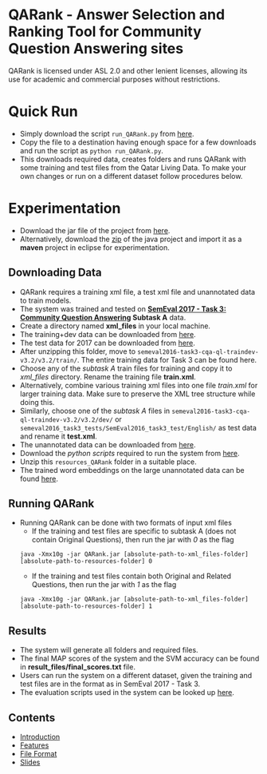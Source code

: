 # QARank - Answer Selection and Ranking Tool for Community Question Answering sites
QARank is licensed under ASL 2.0 and other lenient licenses, allowing its use for academic and commercial purposes without restrictions.

# Quick Run
* Simply download the script `run_QARank.py` from [here](https://github.com/TitasNandi/cQARank/releases/download/1.0/run_QARank.py).
* Copy the file to a destination having enough space for a few downloads and run the script as `python run_QARank.py`.
* This downloads required data, creates folders and runs QARank with some training and test files from the Qatar Living Data. To make your own changes or run on a different dataset follow procedures below.

# Experimentation
* Download the jar file of the project from [here](https://github.com/TitasNandi/cQARank/releases/download/1.0/QARank.jar).
* Alternatively, download the [zip](https://github.com/TitasNandi/QARank/archive/1.0.zip) of the java project and import it as a **maven** project in eclipse for experimentation.

## Downloading Data
* QARank requires a training xml file, a test xml file and unannotated data to train models.
* The system was trained and tested on **[SemEval 2017 - Task 3: Community Question Answering](http://alt.qcri.org/semeval2017/task3/) Subtask A** data.
* Create a directory named **xml_files** in your local machine.
* The training+dev data can be downloaded from [here](http://alt.qcri.org/semeval2016/task3/data/uploads/semeval2016-task3-cqa-ql-traindev-v3.2.zip).
* The test data for 2017 can be downloaded from
[here](http://alt.qcri.org/semeval2017/task3/data/uploads/semeval2017_task3_test_input_abcd.zip).
* After unzipping this folder, move to `semeval2016-task3-cqa-ql-traindev-v3.2/v3.2/train/`. The entire training data for Task 3 can be found here. 
 * Choose any of the *subtask A* train files for training and copy it to *xml_files* directory. Rename the training file **train.xml**.
 * Alternatively, combine various training xml files into one file *train.xml* for larger training data. Make sure to preserve the XML tree structure while doing this.
* Similarly, choose one of the *subtask A* files in `semeval2016-task3-cqa-ql-traindev-v3.2/v3.2/dev/` or `semeval2016_task3_tests/SemEval2016_task3_test/English/` as test data and rename it **test.xml**.
* The unannotated data can be downloaded from [here](http://alt.qcri.org/semeval2016/task3/data/uploads/QL-unannotated-data-subtaskA.xml.zip).
* Download the *python scripts* required to run the system from [here](https://github.com/TitasNandi/cQARank/releases/download/1.0/resources_QARank.zip).
 * Unzip this `resources_QARank` folder in a suitable place.
* The trained word embeddings on the large unannotated data can be found [here](https://github.com/TitasNandi/cQARank/releases/download/1.0/vectors_unannotated.txt).

## Running QARank
* Running QARank can be done with two formats of input xml files
  * If the training and test files are specific to subtask A (does not contain Original Questions), then run the jar with *0* as the flag
  ```
  java -Xmx10g -jar QARank.jar [absolute-path-to-xml_files-folder] [absolute-path-to-resources-folder] 0
  ```
  * If the training and test files contain both Original and Related Questions, then run the jar with *1* as the flag
   ```
  java -Xmx10g -jar QARank.jar [absolute-path-to-xml_files-folder] [absolute-path-to-resources-folder] 1
  ```
## Results
* The system will generate all folders and required files.
* The final MAP scores of the system and the SVM accuracy can be found in **result_files/final_scores.txt** file.
* Users can run the system on a different dataset, given the training and test files are in the format as in SemEval 2017 - Task 3.  
* The evaluation scripts used in the system can be looked up [here](http://alt.qcri.org/semeval2017/task3/data/uploads/semeval2017_task3_submissions_and_scores.zip).

## Contents
* [Introduction](https://github.com/TitasNandi/cQARank/blob/master/QARank/src/main/java/doc/Home.md)
* [Features](https://github.com/TitasNandi/cQARank/blob/master/QARank/src/main/java/doc/Features.md)
* [File Format](https://github.com/TitasNandi/cQARank/blob/master/QARank/src/main/java/doc/file_format.md)
* [Slides](https://github.com/TitasNandi/cQARank/releases/download/1.0/cQARank_prezi.pdf)


